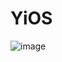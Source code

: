 # YiOS
![image](https://user-images.githubusercontent.com/8001473/113387487-fcd7c300-93be-11eb-9bb7-e379af25cc26.png)


